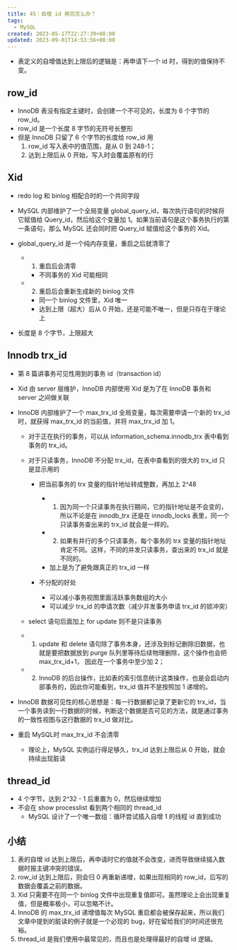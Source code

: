 ```yaml
---
title: 45｜自增 id 用完怎么办？
tags:
  - MySQL
created: 2023-05-17T22:27:39+08:00
updated: 2023-09-01T14:53:56+08:00
---
```


- 表定义的自增值达到上限后的逻辑是：再申请下一个 id 时，得到的值保持不变。

## row_id

- InnoDB 表没有指定主键时，会创建一个不可见的，长度为 6 个字节的 row_id。
- row_id 是一个长度 8 字节的无符号长整形
- 但是 InnoDB 只留了 6 个字节的长度给 row_id 用
    1. row_id 写入表中的值范围，是从 0 到 248-1；
    2. 达到上限后从 0 开始，写入时会覆盖原有的行

## Xid

- redo log 和 binlog 相配合时的一个共同字段
- MySQL 内部维护了一个全局变量 global_query_id，每次执行语句的时候将它赋值给 Query_id，然后给这个变量加 1。如果当前语句是这个事务执行的第一条语句，那么 MySQL 还会同时把 Query_id 赋值给这个事务的 Xid。
- global_query_id 是一个纯内存变量，重启之后就清零了
  - 1. 重启后会清零
      - 不同事务的 Xid 可能相同
  - 2. 重启后会重新生成新的 binlog 文件
      - 同一个 binlog 文件里，Xid 唯一
      - 达到上限（超大）后从 0 开始，还是可能不唯一，但是只存在于理论上

- 长度是 8 个字节，上限超大

## Innodb trx_id

- 第 8 篇讲事务可见性用到的事务 id（transaction id）
- Xid 由 server 层维护，InnoDB 内部使用 Xid 是为了在 InnoDB 事务和 server 之间做关联
- InnoDB 内部维护了一个 max_trx_id 全局变量，每次需要申请一个新的 trx_id 时，就获得 max_trx_id 的当前值，并将 max_trx_id 加 1。
    - 对于正在执行的事务，可以从 information_schema.innodb_trx 表中看到事务的 trx_id。
    - 对于只读事务，InnoDB 不分配 trx_id，在表中查看到的很大的 trx_id 只是显示用的
        - 把当前事务的 trx 变量的指针地址转成整数，再加上 2^48
            - 1. 因为同一个只读事务在执行期间，它的指针地址是不会变的，所以不论是在 innodb_trx 还是在 innodb_locks 表里，同一个只读事务查出来的 trx_id 就会是一样的。
            - 2. 如果有并行的多个只读事务，每个事务的 trx 变量的指针地址肯定不同。这样，不同的并发只读事务，查出来的 trx_id 就是不同的。
            - 加上是为了避免跟真正的 trx_id 一样
    
        - 不分配的好处
            - 可以减小事务视图里面活跃事务数组的大小
            - 可以减少 trx_id 的申请次数（减少并发事务申请 trx_id 的锁冲突）
  
    - select 语句后面加上 for update 则不是只读事务
    - 1. update 和 delete 语句除了事务本身，还涉及到标记删除旧数据，也就是要把数据放到 purge 队列里等待后续物理删除，这个操作也会把 max_trx_id+1， 因此在一个事务中至少加 2；
    - 2. InnoDB 的后台操作，比如表的索引信息统计这类操作，也是会启动内部事务的，因此你可能看到，trx_id 值并不是按照加 1 递增的。

- InnoDB 数据可见性的核心思想是：每一行数据都记录了更新它的 trx_id，当一个事务读到一行数据的时候，判断这个数据是否可见的方法，就是通过事务的一致性视图与这行数据的 trx_id 做对比。
- 重启 MySQL时 max_trx_id 不会清零
    - 理论上，MySQL 实例运行得足够久，trx_id 达到上限后从 0 开始，就会持续出现脏读

## thread_id

- 4 个字节，达到 2^32 - 1 后重置为 0，然后继续增加
- 不会在 show processlist 看到两个相同的 thread_id
    - MySQL 设计了一个唯一数组：循环尝试插入自增 1 的线程 id 直到成功

## 小结

1. 表的自增 id 达到上限后，再申请时它的值就不会改变，进而导致继续插入数据时报主键冲突的错误。
2. row_id 达到上限后，则会归 0 再重新递增，如果出现相同的 row_id，后写的数据会覆盖之前的数据。
3. Xid 只需要不在同一个 binlog 文件中出现重复值即可。虽然理论上会出现重复值，但是概率极小，可以忽略不计。
4. InnoDB 的 max_trx_id 递增值每次 MySQL 重启都会被保存起来，所以我们文章中提到的脏读的例子就是一个必现的 bug，好在留给我们的时间还很充裕。
5. thread_id 是我们使用中最常见的，而且也是处理得最好的自增 id 逻辑。